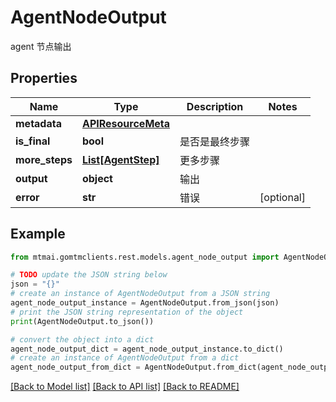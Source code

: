 # AgentNodeOutput

agent 节点输出

## Properties

Name | Type | Description | Notes
------------ | ------------- | ------------- | -------------
**metadata** | [**APIResourceMeta**](APIResourceMeta.md) |  | 
**is_final** | **bool** | 是否是最终步骤 | 
**more_steps** | [**List[AgentStep]**](AgentStep.md) | 更多步骤 | 
**output** | **object** | 输出 | 
**error** | **str** | 错误 | [optional] 

## Example

```python
from mtmai.gomtmclients.rest.models.agent_node_output import AgentNodeOutput

# TODO update the JSON string below
json = "{}"
# create an instance of AgentNodeOutput from a JSON string
agent_node_output_instance = AgentNodeOutput.from_json(json)
# print the JSON string representation of the object
print(AgentNodeOutput.to_json())

# convert the object into a dict
agent_node_output_dict = agent_node_output_instance.to_dict()
# create an instance of AgentNodeOutput from a dict
agent_node_output_from_dict = AgentNodeOutput.from_dict(agent_node_output_dict)
```
[[Back to Model list]](../README.md#documentation-for-models) [[Back to API list]](../README.md#documentation-for-api-endpoints) [[Back to README]](../README.md)



